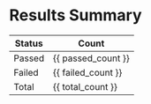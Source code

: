 # Results Summary

| Status      | Count |
|-------------|-------|
| Passed      |   {{ passed_count }}   |
| Failed      |   {{ failed_count }}   |
| Total       |   {{ total_count }}   |